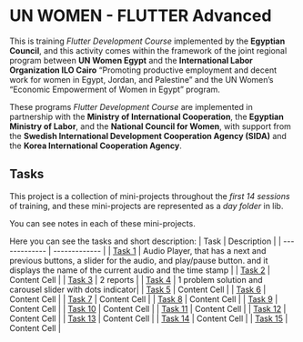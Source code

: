 # UN WOMEN - FLUTTER Advanced

This is training *Flutter Development Course* implemented by the **Egyptian Council**, and this
activity comes within the framework of the joint regional program between **UN Women Egypt** and the
**International Labor Organization ILO Cairo** “Promoting productive employment and decent work for
women in Egypt, Jordan, and Palestine” and the UN Women’s “Economic Empowerment of Women in Egypt”
program.

These programs *Flutter Development Course* are implemented in partnership with the **Ministry of
International Cooperation**, the **Egyptian Ministry of Labor**, and the **National Council for
Women**, with support from the **Swedish International Development Cooperation Agency (SIDA)** and
the **Korea International Cooperation Agency**.

## Tasks

This project is a collection of mini-projects throughout the *first 14 sessions* of training, and
these mini-projects are represented as a *day folder* in lib.

You can see notes in each of these mini-projects.

Here you can see the tasks and short description:
| Task | Description |
| ------------- | ------------- |
| [Task 1](lib/day001) | Audio Player, that has a next and previous buttons, a slider for the audio, and play/pause button. and it displays the name of the current audio and the time stamp |
| [Task 2](lib/day002) | Content Cell |
| [Task 3]() | 2 reports |
| [Task 4](lib/day004) | 1 problem solution and carousel slider with dots indicator|
| [Task 5]() | Content Cell |
| [Task 6]() | Content Cell |
| [Task 7]() | Content Cell |
| [Task 8]() | Content Cell |
| [Task 9]() | Content Cell |
| [Task 10]() | Content Cell |
| [Task 11]() | Content Cell |
| [Task 12]() | Content Cell |
| [Task 13]() | Content Cell |
| [Task 14]() | Content Cell |
| [Task 15]() | Content Cell |
